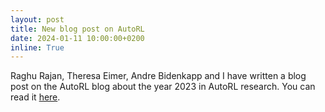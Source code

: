 ```yaml
---
layout: post
title: New blog post on AutoRL
date: 2024-01-11 10:00:00+0200
inline: True
---
```


Raghu Rajan, Theresa Eimer, Andre Bidenkapp and I have written a blog post on the AutoRL blog about the year 2023 in AutoRL
research. You can read it [here](http://autorl.org/blog/retrospective/).